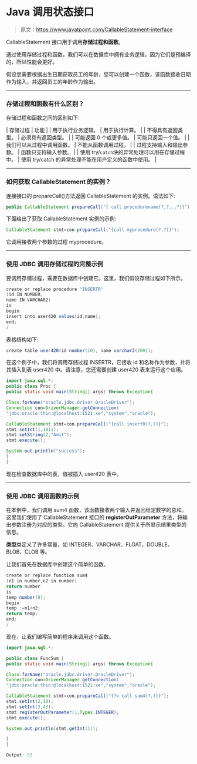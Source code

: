 # Java 调用状态接口

> 原文：<https://www.javatpoint.com/CallableStatement-interface>

CallableStatement 接口用于调用**存储过程和函数**。

通过使用存储过程和函数，我们可以在数据库中拥有业务逻辑，因为它们是预编译的，所以性能会更好。

假设您需要根据出生日期获取员工的年龄，您可以创建一个函数，该函数接收日期作为输入，并返回员工的年龄作为输出。

* * *

### 存储过程和函数有什么区别？

存储过程和函数之间的区别如下:

| 存储过程 | 功能 |
| 用于执行业务逻辑。 | 用于执行计算。 |
| 不得具有返回类型。 | 必须具有返回类型。 |
| 可能返回 0 个或更多值。 | 可能只返回一个值。 |
| 我们可以从过程中调用函数。 | 不能从函数调用过程。 |
| 过程支持输入和输出参数。 | 函数只支持输入参数。 |
| 使用 try/`catch`块的异常处理可以用在存储过程中。 | 使用 try/catch 的异常处理不能在用户定义的函数中使用。 |

* * *

### 如何获取 CallableStatement 的实例？

连接接口的 prepareCall()方法返回 CallableStatement 的实例。语法如下:

```java
public CallableStatement prepareCall("{ call procedurename(?,?...?)}");

```

下面给出了获取 CallableStatement 实例的示例:

```java
CallableStatement stmt=con.prepareCall("{call myprocedure(?,?)}");

```

它调用接收两个参数的过程 myprocedure。

* * *

### 使用 JDBC 调用存储过程的完整示例

要调用存储过程，需要在数据库中创建它。这里，我们假设存储过程如下所示。

```java
create or replace procedure "INSERTR"
(id IN NUMBER,
name IN VARCHAR2)
is
begin
insert into user420 values(id,name);
end;
/   

```

表格结构如下:

```java
create table user420(id number(10), name varchar2(200));

```

在这个例子中，我们将调用存储过程 INSERTR，它接收 id 和名称作为参数，并将其插入到表 user420 中。请注意，您还需要创建 user420 表来运行这个应用。

```java
import java.sql.*;
public class Proc {
public static void main(String[] args) throws Exception{

Class.forName("oracle.jdbc.driver.OracleDriver");
Connection con=DriverManager.getConnection(
"jdbc:oracle:thin:@localhost:1521:xe","system","oracle");

CallableStatement stmt=con.prepareCall("{call insertR(?,?)}");
stmt.setInt(1,1011);
stmt.setString(2,"Amit");
stmt.execute();

System.out.println("success");
}
}

```

现在检查数据库中的表，值被插入 user420 表中。

* * *

### 使用 JDBC 调用函数的示例

在本例中，我们调用 sum4 函数，该函数接收两个输入并返回给定数字的总和。这里我们使用了 CallableStatement 接口的 **registerOutParameter** 方法，将输出参数注册为对应的类型。它向 CallableStatement 提供关于所显示结果类型的信息。

**类型**类定义了许多常量，如 INTEGER、VARCHAR、FLOAT、DOUBLE、BLOB、CLOB 等。

让我们首先在数据库中创建这个简单的函数。

```java
create or replace function sum4
(n1 in number,n2 in number)
return number
is 
temp number(8);
begin
temp :=n1+n2;
return temp;
end;
/

```

现在，让我们编写简单的程序来调用这个函数。

```java
import java.sql.*;

public class FuncSum {
public static void main(String[] args) throws Exception{

Class.forName("oracle.jdbc.driver.OracleDriver");
Connection con=DriverManager.getConnection(
"jdbc:oracle:thin:@localhost:1521:xe","system","oracle");

CallableStatement stmt=con.prepareCall("{?= call sum4(?,?)}");
stmt.setInt(2,10);
stmt.setInt(3,43);
stmt.registerOutParameter(1,Types.INTEGER);
stmt.execute();

System.out.println(stmt.getInt(1));

}
}

```

```java
Output: 53

```